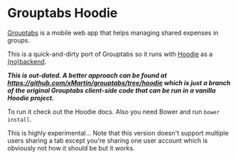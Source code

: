 # Grouptabs Hoodie

[Grouptabs](http://grouptabs.xmartin.de) is a mobile web app that helps managing shared expenses in groups.

This is a quick-and-dirty port of Grouptabs so it runs with [Hoodie](http://hood.ie) as a [(no)backend](http://nobackend.org).

***This is out-dated. A better approach can be found at https://github.com/xMartin/grouptabs/tree/hoodie which is just a branch of the original Grouptabs client-side code that can be run in a vanilla Hoodie project.***

To run it check out the Hoodie docs. Also you need Bower and run `bower install`.

This is highly experimental... Note that this version doesn't support multiple users sharing a tab except you're sharing one user account which is obviously not how it should be but it works.
